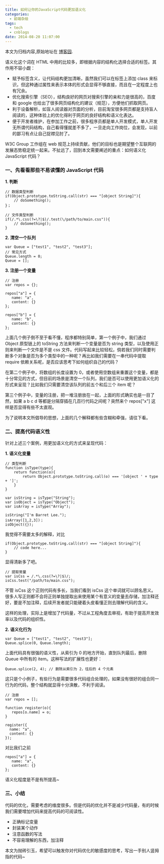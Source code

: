 ```yaml
---
title: 如何让你的JavaScript代码更加语义化
categories:
  - 前端杂烩
tags:
  - tech
  - cnblogs
date: 2014-08-20 11:07:00
---
```


<div class="history-article">本文为归档内容,原始地址在 <a href="http://www.cnblogs.com/hustskyking/archive/2014/08/20/javascript-semantization.html" target="_blank">博客园</a>.</div>

<p class="p1">语义化这个词在 HTML 中用的比较多，即根据内容的结构化选择合适的标签。其作用不容小觑：</p>
<ul class="ul1">
<li class="li3">赋予标签含义，让代码结构更加清晰，虽然我们可以在标签上添加 class 来标识，但这种通过属性来表示本体的形式会显得不够直接，而且在一定程度上也有冗余。</li>
<li class="li3">优化搜索引擎（SEO），结构良好的网页对搜索引擎的亲和力是很高的，百度和 google 也给出了很多网页结构化的建议（规范），方便他们抓取网页。</li>
<li class="li3">利于设备解析，如盲人阅读器对页面的分析，目前淘宝很多网页都是支持盲人阅读的，这种体验上的优化得利于网页的良好结构和语义化表达。</li>
<li class="li3">便于开发者维护，在参加工作之前，很多程序员都是单人开发模式，单人开发无所谓代码结构，自己看得懂就差不多了，一旦走向工作岗位，会发现，以前的鄙习有点让自己捉襟见肘了。</li>
</ul>
<p class="p2">W3C Group 工作组在 web 规范上持续贡献，他们的目标也是期望整个互联网的发展态势稳定统一起来。不扯远了，回到本文需要阐述的重点：如何语义化 JavaScript 代码？</p>
<h3 class="p4"><strong>一、先看看那些不易读懂的 JavaScript 代码</strong></h3>
<p class="p2"><strong>1. 判断</strong></p>

```
// 数据类型判断
if(Object.prototype.toString.call(str) === "[object String]"){
    // doSomething();
}；

// 文件类型判断
if(/.*\.css(?=\?|$)/.test(\/path/to/main.css")){
    // doSomething();
}

```

<p class="p2"><strong>2. 清空一个队列</strong></p>

```
var Queue = ["test1", "test2", "test3"];
// 常见方式
Queue.length = 0;
Queue = [];

```

<p class="p2"><strong>3. 注册一个变量</strong></p>

```
// 注册
var repos = {};

repos["a"] = {
   name: "a",
   content: {}
};

repos["b"] = {
   name: "b",
   content: {}
};

```

<p class="p2">上面几个例子倒不至于看不懂，程序都特别简单，第一个例子中，我们通过 Object 原型链上的 toString 方法来判断一个变量是否为 string 类型，以及使用正则来判断一个文件是不是 css 文件。代码写起来比较轻松，倘若我们同时需要判断多个对象是否为多个类型中的一种呢？再比如我们需要在一串代码中提取 require 依赖关系呢，是否应该思考下如何组织自己的代码？</p>
<p class="p2">在第二个例子中，将数组的长度设置为 0，或者使用空数组来重置这个变量，都是十分常见的方式，但目前的场景是清空一个队列，我们是否可以使用更加语义化的形式来呈现？比如我们只需要清空该队列的前五个和后三个 item 呢？</p>
<p class="p2">第三个例子中，变量的注册，把一堆注册放在一起，上面的形式确实也是一目了然，如果 a b c d 等都是分隔穿插在几百行代码之间呢？突然来个 repos["x"] 这样是否显得有些不太直观。</p>
<p class="p2">为了说明本文所倡导的思想，上面的几个解释都有些含糊和牵强，请往下看。</p>
<h3 class="p4"><strong>二、提高代码语义性</strong></h3>
<p class="p2">针对上述三个案例，用更加语义化的方式来呈现代码：</p>
<p class="p2"><strong>1. 语义化变量</strong></p>

```
// 类型判断
function isType(type){
    return function(o){
        return Object.prototype.toString.call(o) === '[object ' + type + ']';
    }
}

var isString = isType("String");
var isObject = isType("Object");
var isArray = isType("Array");

isString("I'm Barret Lee.");
isArray([1,2,3])；
isObject({});

```

<p class="p2">我觉得不需要太多的解释，对比</p>

```
if(Object.prototype.toString.call(str) === "[object String]"){
    // code here...
}

```

<p>显得清新多了吧。</p>

```
// 提取常量
var isCss = /.*\.css(?=\?|$)/;
isCss.test("/path/to/main.css");

```

<p class="p2">不管 isCss 这个正则代码有多长，当我们看到 isCss 这个单词就可以顾名思义。很多人写正则都不会将正则单独提取出来使用某个有意义的变量去存储，加注释还好，要是不加注释，后续开发者就只能硬着头皮看懂正则去理解代码的含义。</p>
<p class="p2">这样的处理，实际上是增加了代码量，不过从工程角度去审视，有助于提高开发效率以及代码的组织性。</p>
<p class="p2"><strong>2. 语义化行为</strong></p>

```
var Queue = ["test1", "test2", "test3"];
Queue.splice(0, Queue.length);

```

<p class="p2">上面代码具有很强的语义性，从索引为 0 的地方开始，直到队列最后，删除 Queue 中所有的 item。这种写法的扩展性也更好：</p>

```
Queue.splice(2, 4); // 删除从索引为 2，往后的 4 个元素

```

<p class="p2">这只是个小例子，有些行为是需要很多代码组合处理的，如果没有很好的组合同一行为的代码，整个结构就显得十分涣散，不利于阅读。</p>

```
// 注册
var repos = [];

function register(o){
   repos[o.name] = o;
}

register({
  name: "a",
  content: {}
});

```

<p class="p2">对比我们之前</p>

```
repos["a"] = {
   name: "a",
   content: {}
};

```

<p class="p5"><span>语义化程度是不是有所提高~</span></p>
<h3 class="p4"><strong>三、小结</strong></h3>
<p class="p2">代码的优化，需要考虑的维度很多。但是代码的优化并不是减少代码量，有的时候我们需要增加代码来提高代码的可阅读性。</p>
<ul class="ul1">
<li class="li3">正确标记变量</li>
<li class="li3">封装某个动作</li>
<li class="li3">注意函数的写法</li>
<li class="li3">不容易理解的东西，加注释</li>
</ul>
<p class="p2">本文为抛砖引玉，希望可以触发你对代码优化的敏感度的思考，写出一手别人竖拇指的代码~</p>
<p class="p2">&nbsp;</p>